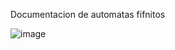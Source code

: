 Documentacion de automatas fifnitos

![image](https://github.com/CSBMStyles/Analizador-Lexico/assets/114110116/25bb61dd-7eff-463f-bd10-bd2a38405b79)

